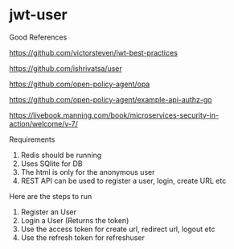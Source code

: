 # jwt-user

Good References

https://github.com/victorsteven/jwt-best-practices

https://github.com/ishrivatsa/user

https://github.com/open-policy-agent/opa

https://github.com/open-policy-agent/example-api-authz-go

https://livebook.manning.com/book/microservices-security-in-action/welcome/v-7/

Requirements
1. Redis should be running
2. Uses SQlite for DB
3. The html is only for the anonymous user
4. REST API can be used to register a user, login, create URL etc

Here are the steps to run

1. Register an User
2. Login a User (Returns the token)
3. Use the access token for create url, redirect url, logout etc
4. Use the refresh token for refreshuser
